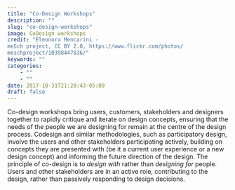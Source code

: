 ```yaml
---
title: "Co-Design Workshops"
description: ""
slug: "co-design-workshops"
image: CoDesign workshops
credit: "Eleonora Mencarini -meSch project, CC BY 2.0, https://www.flickr.com/photos/meschproject/10398447836/"
keywords: ""
categories:
    - ""
    - ""
date: 2017-10-31T21:28:43-05:00
draft: false
---
```


Co-design workshops bring users, customers, stakeholders and designers together to rapidly critique and iterate on design concepts, ensuring that the needs of the people we are designing for remain at the centre of the design process. Codesign and similar methodologies, such as participatory design, involve the users and other stakeholders participating actively, building on concepts they are presented with (be it a current user experience or a new design concept) and informing the future direction of the design. The principle of co-design is to _design with_ rather than _designing for_ people. Users and other stakeholders are in an active role, contributing to the design, rather than passively responding to design decisions.
